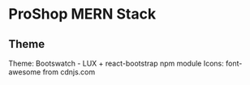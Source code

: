 # ProShop MERN Stack

## Theme

Theme: Bootswatch - LUX + react-bootstrap npm module
Icons: font-awesome from cdnjs.com
